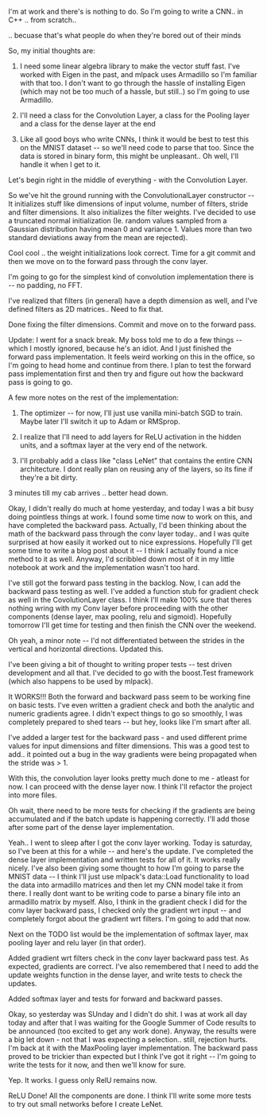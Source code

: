 I'm at work and there's is nothing to do. So I'm going to write a CNN.. in C++ .. from scratch..

.. becuase that's what people do when they're bored out of their minds

So, my initial thoughts are:

1. I need some linear algebra library to make the vector stuff fast. I've worked with Eigen in the past, and mlpack uses Armadillo so I'm familiar with that too. I don't want to go through the hassle of installing Eigen (which may not be too much of a hassle, but still..) so I'm going to use Armadillo.

2. I'll need a class for the Convolution Layer, a class for the Pooling layer and a class for the dense layer at the end

3. Like all good boys who write CNNs, I think it would be best to test this on the MNIST dataset -- so we'll need code to parse that too. Since the data is stored in binary form, this might be unpleasant.. Oh well, I'll handle it when I get to it.

Let's begin right in the middle of everything - with the Convolution Layer.

So we've hit the ground running with the ConvolutionalLayer constructor -- It initializes stuff like dimensions of input volume, number of filters, stride and filter dimensions. It also initializes the filter weights. I've decided to use a truncated normal initialization (Ie. random values sampled from a Gaussian distribution having mean 0 and variance 1. Values more than two standard deviations away from the mean are rejected).

Cool cool .. the weight initializations look correct. Time for a git commit and then we move on to the forward pass through the conv layer.

I'm going to go for the simplest kind of convolution implementation there is -- no padding, no FFT.

I've realized that filters (in general) have a depth dimension as well, and I've defined filters as 2D matrices.. Need to fix that.

Done fixing the filter dimensions. Commit and move on to the forward pass.

Update: I went for a snack break. My boss told me to do a few things -- which I mostly ignored, because he's an idiot. And I just finished the forward pass implementation. It feels weird working on this in the office, so I'm going to head home and continue from there. I plan to test the forward pass implementation first and then try and figure out how the backward pass is going to go.

A few more notes on the rest of the implementation:
1. The optimizer -- for now, I'll just use vanilla mini-batch SGD  to train. Maybe later I'll switch it up to Adam or RMSprop.

2. I realize that I'll need to add layers for ReLU activation in the hidden units, and a softmax layer at the very end of the network.

3. I'll probably add a class like "class LeNet" that contains the entire CNN architecture. I dont really plan on reusing any of the layers, so its fine if they're a bit dirty.

3 minutes till my cab arrives .. better head down.

Okay, I didn't really do much at home yesterday, and today I was a bit busy doing pointless things at work. I found some time now to work on this, and have completed the backward pass. Actually, I'd been thinking about the math of the backward pass through the conv layer today.. and I was quite surprised at how easily it worked out to nice expressions. Hopefully I'll get some time to write a blog post about it -- I think I actually found a nice method to it as well. Anyway, I'd scribbled down
most of it in my little notebook at work and the implementation wasn't too hard.

I've still got the forward pass testing in the backlog. Now, I can add the backward pass testing as well. I've added a function stub for gradient check as well in the CovolutionLayer class. I think I'll make 100% sure that theres nothing wring with my Conv layer before proceeding with the other components (dense layer, max pooling, relu and sigmoid). Hopefully tomorrow I'll get time for testing and then finish the CNN over the weekend.

Oh yeah, a minor note -- I'd not differentiated between the strides in the vertical and horizontal directions. Updated this.

I've been giving a bit of thought to writing proper tests -- test driven development and all that. I've decided to go with the boost.Test framework (which also happens to be used by mlpack).

It WORKS!!! Both the forward and backward pass seem to be working fine on basic tests. I've even written a gradient check and both the analytic and numeric gradients agree. I didn't expect things to go so smoothly, I was completely prepared to shed tears -- but hey, looks like I'm smart after all.

I've added a larger test for the backward pass - and used different prime values for input dimensions and filter dimensions. This was a good test to add.. it pointed out a bug in the way gradients were being propagated when the stride was > 1.

With this, the convolution layer looks pretty much done to me - atleast for now. I can proceed with the dense layer now. I think I'll refactor the project into more files.

Oh wait, there need to be more tests for checking if the gradients are being accumulated and if the batch update is happening correctly. I'll add those after some part of the dense layer implementation.

Yeah.. I went to sleep after I got the conv layer working. Today is saturday, so I've been at this for a while -- and here's the update. I've completed the dense layer implementation and written tests for all of it. It works really nicely. I've also been giving some thought to how I'm going to parse the MNIST data -- I think I'll just use mlpack's data::Load functionality to load the data into armadillo matrices and then let my CNN model take it from there. I really dont want to be writing
code to parse a binary file into an armadillo matrix by myself. Also, I think in the gradient check I did for the conv layer backward pass, I checked only the gradient wrt input -- and completely forgot about the gradient wrt filters. I'm going to add that now.

Next on the TODO list would be the implementation of softmax layer, max pooling layer and relu layer (in that order).

Added gradient wrt filters check in the conv layer backward pass test. As expected, gradients are correct. I've also remembered that I need to add the update weights function in the dense layer, and write tests to check the updates.

Added softmax layer and tests for forward and backward passes.

Okay, so yesterday was SUnday and I didn't do shit. I was at work all day today and after that I was waiting for the Google Summer of Code results to be announced (too excited to get any work done). Anyway, the results were a big let down - not that I was expecting a selection.. still, rejection hurts. I'm back at it with the MaxPooling layer implementation. The backward pass proved to be trickier than expected but I think I've got it right -- I'm going to write the tests for it now, and then
we'll know for sure.

Yep. It works. I guess only RelU remains now.

ReLU Done! All the components are done. I think I'll write some more tests to try out small networks before I create LeNet.

